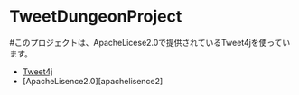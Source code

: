 # TweetDungeonProject




#このプロジェクトは、ApacheLicese2.0で提供されているTweet4jを使っています。
- [Tweet4j][tweet4j]
- [ApacheLisence2.0][apachelisence2]


[tweet4j]: http://twitter4j.org/ "Tweet4j"
[apachelisece2]: http://www.apache.org/licenses/ "ApacheLicense2.0"
